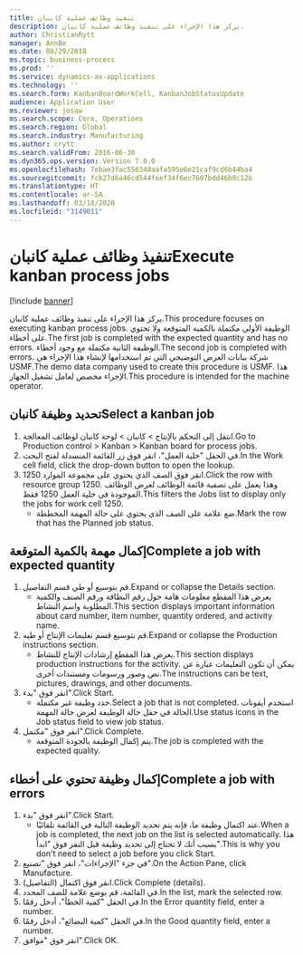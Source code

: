 ```yaml
---
title: تنفيذ وظائف عملية كانبان
description: يركز هذا الإجراء على تنفيذ وظائف عملية كانبان.
author: ChristianRytt
manager: AnnBe
ms.date: 08/29/2018
ms.topic: business-process
ms.prod: ''
ms.service: dynamics-ax-applications
ms.technology: ''
ms.search.form: KanbanBoardWorkCell, KanbanJobStatusUpdate
audience: Application User
ms.reviewer: josaw
ms.search.scope: Core, Operations
ms.search.region: Global
ms.search.industry: Manufacturing
ms.author: crytt
ms.search.validFrom: 2016-06-30
ms.dyn365.ops.version: Version 7.0.0
ms.openlocfilehash: 7ebae3fac556348aafa595e6e21caf9cd6b44ba4
ms.sourcegitcommit: fcb27d6a46cd544feef34f6ec7607bdd46b0c12b
ms.translationtype: HT
ms.contentlocale: ar-SA
ms.lasthandoff: 03/18/2020
ms.locfileid: "3149011"
---
```

# <a name="execute-kanban-process-jobs"></a><span data-ttu-id="43097-103">تنفيذ وظائف عملية كانبان</span><span class="sxs-lookup"><span data-stu-id="43097-103">Execute kanban process jobs</span></span>

[!include [banner](../../includes/banner.md)]

<span data-ttu-id="43097-104">يركز هذا الإجراء على تنفيذ وظائف عملية كانبان.</span><span class="sxs-lookup"><span data-stu-id="43097-104">This procedure focuses on executing kanban process jobs.</span></span> <span data-ttu-id="43097-105">الوظيفة الأولى مكتملة بالكمية المتوقعة ولا تحتوي على أخطاء.</span><span class="sxs-lookup"><span data-stu-id="43097-105">The first job is completed with the expected quantity and has no errors.</span></span> <span data-ttu-id="43097-106">الوظيفة الثانية مكتملة مع وجود أخطاء.</span><span class="sxs-lookup"><span data-stu-id="43097-106">The second job is completed with errors.</span></span> <span data-ttu-id="43097-107">شركة بيانات العرض التوضيحي التي تم استخدامها لإنشاء هذا الإجراء هي USMF.</span><span class="sxs-lookup"><span data-stu-id="43097-107">The demo data company used to create this procedure is USMF.</span></span> <span data-ttu-id="43097-108">هذا الإجراء مخصص لعامل تشغيل الجهاز.</span><span class="sxs-lookup"><span data-stu-id="43097-108">This procedure is intended for the machine operator.</span></span>


## <a name="select-a-kanban-job"></a><span data-ttu-id="43097-109">تحديد وظيفة كانبان</span><span class="sxs-lookup"><span data-stu-id="43097-109">Select a kanban job</span></span>
1. <span data-ttu-id="43097-110">انتقل إلى التحكم بالإنتاج‬ > كانبان > لوحة كانبان لوظائف المعالجة‬.</span><span class="sxs-lookup"><span data-stu-id="43097-110">Go to Production control > Kanban > Kanban board for process jobs.</span></span>
2. <span data-ttu-id="43097-111">في الحقل "خلية العمل"، انقر فوق زر القائمة المنسدلة لفتح البحث.</span><span class="sxs-lookup"><span data-stu-id="43097-111">In the Work cell field, click the drop-down button to open the lookup.</span></span>
3. <span data-ttu-id="43097-112">انقر فوق الصف الذي يحتوي على مجموعة الموارد 1250.</span><span class="sxs-lookup"><span data-stu-id="43097-112">Click the row with resource group 1250.</span></span> <span data-ttu-id="43097-113">وهذا يعمل على تصفية قائمة الوظائف لعرض الوظائف الموجودة في خلية العمل 1250 فقط.</span><span class="sxs-lookup"><span data-stu-id="43097-113">This filters the Jobs list to display only the jobs for work cell 1250.</span></span>
    * <span data-ttu-id="43097-114">ضع علامة على الصف الذي يحتوي على حالة المهمة المخططة.</span><span class="sxs-lookup"><span data-stu-id="43097-114">Mark the row that has the Planned job status.</span></span>  

## <a name="complete-a-job-with-expected-quantity"></a><span data-ttu-id="43097-115">إكمال مهمة بالكمية المتوقعة</span><span class="sxs-lookup"><span data-stu-id="43097-115">Complete a job with expected quantity</span></span>
1. <span data-ttu-id="43097-116">قم بتوسيع أو طي قسم التفاصيل.</span><span class="sxs-lookup"><span data-stu-id="43097-116">Expand or collapse the Details section.</span></span>
    * <span data-ttu-id="43097-117">يعرض هذا المقطع معلومات هامة حول رقم البطاقة ورقم الصنف والكمية المطلوبة واسم النشاط.</span><span class="sxs-lookup"><span data-stu-id="43097-117">This section displays important information about card number, item number, quantity ordered, and activity name.</span></span>  
2. <span data-ttu-id="43097-118">قم بتوسيع قسم تعليمات الإنتاج أو طيه.</span><span class="sxs-lookup"><span data-stu-id="43097-118">Expand or collapse the Production instructions section.</span></span>
    * <span data-ttu-id="43097-119">يعرض هذا المقطع إرشادات الإنتاج للنشاط.</span><span class="sxs-lookup"><span data-stu-id="43097-119">This section displays production instructions for the activity.</span></span> <span data-ttu-id="43097-120">يمكن أن تكون التعليمات عبارة عن نص وصور ورسومات ومستندات أخرى.</span><span class="sxs-lookup"><span data-stu-id="43097-120">The instructions can be text, pictures, drawings, and other documents.</span></span>  
3. <span data-ttu-id="43097-121">انقر فوق "بدء".</span><span class="sxs-lookup"><span data-stu-id="43097-121">Click Start.</span></span>
    * <span data-ttu-id="43097-122">حدد وظيفة غير مكتملة.</span><span class="sxs-lookup"><span data-stu-id="43097-122">Select a job that is not completed.</span></span> <span data-ttu-id="43097-123">استخدم أيقونات الحالة في حقل حالة الوظيفة لعرض حالة المهمة.</span><span class="sxs-lookup"><span data-stu-id="43097-123">Use status icons in the Job status field to view job status.</span></span>      
4. <span data-ttu-id="43097-124">انقر فوق "مكتمل".</span><span class="sxs-lookup"><span data-stu-id="43097-124">Click Complete.</span></span>
    * <span data-ttu-id="43097-125">يتم إكمال الوظيفة بالجودة المتوقعة.</span><span class="sxs-lookup"><span data-stu-id="43097-125">The job is completed with the expected quality.</span></span>  

## <a name="complete-a-job-with-errors"></a><span data-ttu-id="43097-126">إكمال وظيفة تحتوي على أخطاء</span><span class="sxs-lookup"><span data-stu-id="43097-126">Complete a job with errors</span></span>
1. <span data-ttu-id="43097-127">انقر فوق "بدء".</span><span class="sxs-lookup"><span data-stu-id="43097-127">Click Start.</span></span>
    * <span data-ttu-id="43097-128">عند اكتمال وظيفة ما، فإنه يتم تحديد الوظيفة التالية في القائمة تلقائيًا.</span><span class="sxs-lookup"><span data-stu-id="43097-128">When a job is completed, the next job on the list is selected automatically.</span></span> <span data-ttu-id="43097-129">هذا بسبب أنك لا تحتاج إلى تحديد وظيفة قبل النقر فوق "ابدأ".</span><span class="sxs-lookup"><span data-stu-id="43097-129">This is why you don't need to select a job before you click Start.</span></span>  
2. <span data-ttu-id="43097-130">في جزء "الإجراءات"، انقر فوق "تصنيع".</span><span class="sxs-lookup"><span data-stu-id="43097-130">On the Action Pane, click Manufacture.</span></span>
3. <span data-ttu-id="43097-131">انقر فوق اكتمال (التفاصيل).</span><span class="sxs-lookup"><span data-stu-id="43097-131">Click Complete (details).</span></span>
4. <span data-ttu-id="43097-132">في القائمة، قم بوضع علامة للصف المحدد.</span><span class="sxs-lookup"><span data-stu-id="43097-132">In the list, mark the selected row.</span></span>
5. <span data-ttu-id="43097-133">في الحقل "كمية الخطأ"، أدخل رقمًا.</span><span class="sxs-lookup"><span data-stu-id="43097-133">In the Error quantity field, enter a number.</span></span>
6. <span data-ttu-id="43097-134">في الحقل "كمية البضائع"، أدخل رقمًا.</span><span class="sxs-lookup"><span data-stu-id="43097-134">In the Good quantity field, enter a number.</span></span>
7. <span data-ttu-id="43097-135">انقر فوق "موافق".</span><span class="sxs-lookup"><span data-stu-id="43097-135">Click OK.</span></span>

